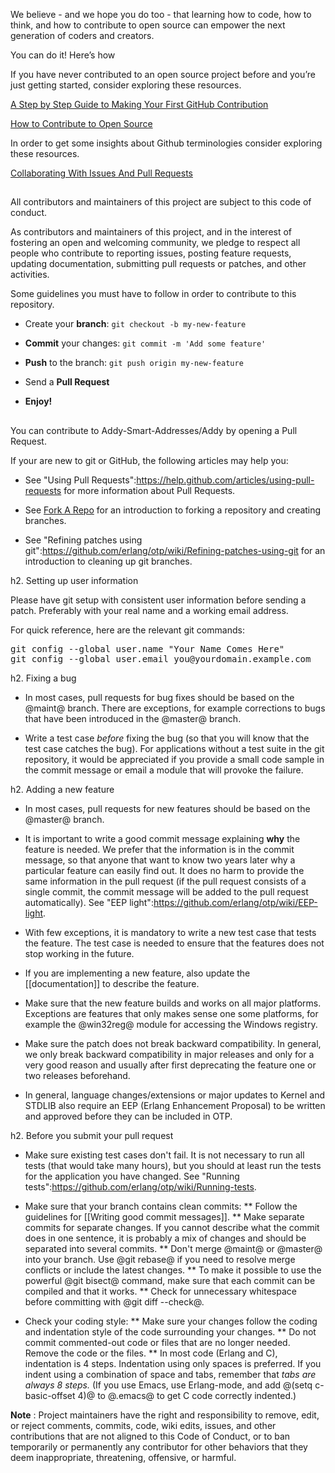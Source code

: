 
We believe - and we hope you do too - that learning how to code, how to think, and how to contribute to open source can empower the next generation of coders and creators.

You can do it! Here’s how

If you have never contributed to an open source project before and you’re just getting started, consider exploring these resources.

[A Step by Step Guide to Making Your First GitHub Contribution](https://codeburst.io/a-step-by-step-guide-to-making-your-first-github-contribution-5302260a2940)

[How to Contribute to Open Source](https://opensource.guide/how-to-contribute/)


In order to get some insights about Github terminologies consider exploring these resources.

[Collaborating With Issues And Pull Requests](https://help.github.com/categories/collaborating-with-issues-and-pull-requests/)

##

All contributors and maintainers of this project are subject to this code of conduct.

As contributors and maintainers of this project, and in the interest of fostering an open and welcoming community, we pledge to respect all people who contribute to reporting issues, posting feature requests, updating documentation, submitting pull requests or patches, and other activities.


Some guidelines you must have to follow in order to contribute to this repository.

*  Create your **branch**: `git checkout -b my-new-feature`

*  **Commit** your changes: `git commit -m 'Add some feature'`

*  **Push** to the branch: `git push origin my-new-feature`

*  Send a **Pull Request**

*  **Enjoy!**

##

You can contribute to Addy-Smart-Addresses/Addy by opening a Pull Request.

If your are new to git or GitHub, the following articles may help you:

* See "Using Pull Requests":https://help.github.com/articles/using-pull-requests for more information about Pull Requests.

* See <a href="http://help.github.com/forking/">Fork A Repo</a> for an introduction to forking a repository and creating branches.

* See "Refining patches using git":https://github.com/erlang/otp/wiki/Refining-patches-using-git for an introduction to cleaning up git branches.

h2. Setting up user information

Please have git setup with consistent user information before sending a patch. Preferably with your real name and a working email address.

For quick reference, here are the relevant git commands:

<pre>
git config --global user.name "Your Name Comes Here"
git config --global user.email you@yourdomain.example.com
</pre>

h2. Fixing a bug

* In most cases, pull requests for bug fixes should be based on the @maint@ branch. There are exceptions, for example corrections to bugs that have been introduced in the @master@ branch.

* Write a test case *before* fixing the bug (so that you will know that the test case catches the bug). For applications without a test suite in the git repository, it would be appreciated if you provide a small code sample in the commit message or email a module that will provoke the failure.

h2. Adding a new feature

* In most cases, pull requests for new features should be based on the @master@ branch.

* It is important to write a good commit message explaining **why** the feature is needed. We prefer that the information is in the commit message, so that anyone that want to know two years later why a particular feature can easily find out. It does no harm to provide the same information in the pull request (if the pull request consists of a single commit, the commit message will be added to the pull request automatically). See "EEP light":https://github.com/erlang/otp/wiki/EEP-light.

* With few exceptions, it is mandatory to write a new test case that tests the feature. The test case is needed to ensure that the features does not stop working in the future.

* If you are implementing a new feature, also update the [[documentation]] to describe the feature.

* Make sure that the new feature builds and works on all major platforms. Exceptions are features that only makes sense one some platforms, for example the @win32reg@ module for accessing the Windows registry.

* Make sure the patch does not break backward compatibility. In general, we only break backward compatibility in major releases and only for a very good reason and usually after first deprecating the feature one or two releases beforehand.

* In general, language changes/extensions or major updates to Kernel and STDLIB also require an EEP (Erlang Enhancement Proposal) to be written and approved before they can be included in OTP.

h2. Before you submit your pull request

* Make sure existing test cases don't fail. It is not necessary to run all tests (that would take many hours), but you should at least run the tests for the application you have changed. See "Running tests":https://github.com/erlang/otp/wiki/Running-tests.

* Make sure that your branch contains clean commits:
** Follow the guidelines for [[Writing good commit messages]].
** Make separate commits for separate changes. If you cannot describe what the commit does in one sentence, it is probably a mix of changes and should be separated into several commits.
** Don't merge @maint@ or @master@ into your branch. Use @git rebase@ if you need to resolve merge conflicts or include the latest changes.
** To make it possible to use the powerful @git bisect@ command, make sure that each commit can be compiled and that it works.
** Check for unnecessary whitespace before committing with @git diff --check@.

* Check your coding style:
** Make sure your changes follow the coding and indentation style of the code surrounding your changes.
** Do not commit commented-out code or files that are no longer needed. Remove the code or the files.
** In most code (Erlang and C), indentation is 4 steps. Indentation using only spaces is preferred. If you indent using a combination of space and tabs, remember that *tabs are always 8 steps.* (If you use Emacs, use Erlang-mode, and add @(setq c-basic-offset 4)@ to @.emacs@ to get C code correctly indented.)

**Note** : Project maintainers have the right and responsibility to remove, edit, or reject comments, commits, code, wiki edits, issues, and other contributions that are not aligned to this Code of Conduct, or to ban temporarily or permanently any contributor for other behaviors that they deem inappropriate, threatening, offensive, or harmful.
